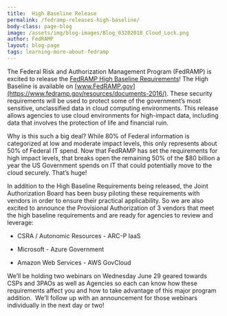 ```yaml
---
title:  High Baseline Release
permalink: /fedramp-releases-high-baseline/
body-class: page-blog
image: /assets/img/blog-images/Blog_03202018_Cloud_Lock.png
author: FedRAMP
layout: blog-page
tags: learning-more-about-fedramp
---
```

The Federal Risk and Authorization Management Program (FedRAMP) is excited to release the [FedRAMP High Baseline Requirements](https://www.fedramp.gov/assets/resources/documents/FedRAMP_High_Security_Controls.xlsx)! The High Baseline is available on [www.FedRAMP.gov](https://www.fedramp.gov/resources/documents-2016/). These security requirements will be used to protect some of the government’s most sensitive, unclassified data in cloud computing environments. This release allows agencies to use cloud environments for high-impact data, including data that involves the protection of life and financial ruin.

Why is this such a big deal? While 80% of Federal information is categorized at low and moderate impact levels, this only represents about 50% of Federal IT spend. Now that FedRAMP has set the requirements for high impact levels, that breaks open the remaining 50% of the $80 billion a year the US Government spends on IT that could potentially move to the cloud securely. That’s huge!

In addition to the High Baseline Requirements being released, the Joint Authorization Board has been busy piloting these requirements with vendors in order to ensure their practical applicability. So we are also excited to announce the Provisional Authorization of 3 vendors that meet the high baseline requirements and are ready for agencies to review and leverage:

* CSRA / Autonomic Resources - ARC-P IaaS

* Microsoft - Azure Government

* Amazon Web Services - AWS GovCloud


We’ll be holding two webinars on Wednesday June 29 geared towards CSPs and 3PAOs as well as Agencies so each can know how these requirements affect you and how to take advantage of this major program addition.  We’ll follow up with an announcement for those webinars individually in the next day or two!
